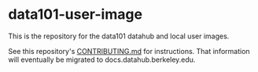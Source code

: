# data101-user-image

This is the repository for the data101 datahub and local user images.

See this repository's [CONTRIBUTING.md](https://github.com/berkeley-dsep-infra/data101-user-image/blob/main/CONTRIBUTING.md) for instructions. That information will eventually be migrated to docs.datahub.berkeley.edu.

